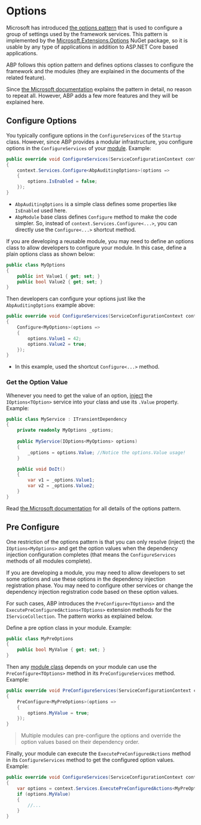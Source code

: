 # Options

Microsoft has introduced [the options pattern](https://docs.microsoft.com/en-us/aspnet/core/fundamentals/configuration/options) that is used to configure a group of settings used by the framework services. This pattern is implemented by the [Microsoft.Extensions.Options](https://www.nuget.org/packages/Microsoft.Extensions.Options) NuGet package, so it is usable by any type of applications in addition to ASP.NET Core based applications.

ABP follows this option pattern and defines options classes to configure the framework and the modules (they are explained in the documents of the related feature).

Since [the Microsoft documentation](https://docs.microsoft.com/en-us/aspnet/core/fundamentals/configuration/options) explains the pattern in detail, no reason to repeat all. However, ABP adds a few more features and they will be explained here.

## Configure Options

You typically configure options in the `ConfigureServices` of the `Startup` class. However, since ABP provides a modular infrastructure, you configure options in the `ConfigureServices` of your [module](../architecture/modularity/basics.md). Example:

````csharp
public override void ConfigureServices(ServiceConfigurationContext context)
{
    context.Services.Configure<AbpAuditingOptions>(options =>
    {
        options.IsEnabled = false;
    });
}
````

* `AbpAuditingOptions` is a simple class defines some properties like `IsEnabled` used here.
* `AbpModule` base class defines `Configure` method to make the code simpler. So, instead of `context.Services.Configure<...>`, you can directly use the `Configure<...>` shortcut method.

If you are developing a reusable module, you may need to define an options class to allow developers to configure your module. In this case, define a plain options class as shown below:

````csharp
public class MyOptions
{
    public int Value1 { get; set; }
    public bool Value2 { get; set; }
}
````

Then developers can configure your options just like the `AbpAuditingOptions` example above:

````csharp
public override void ConfigureServices(ServiceConfigurationContext context)
{
    Configure<MyOptions>(options =>
    {
        options.Value1 = 42;
        options.Value2 = true;
    });
}
````

* In this example, used the shortcut `Configure<...>` method.

### Get the Option Value

Whenever you need to get the value of an option, [inject](./dependency-injection.md) the `IOptions<TOption>` service into your class and use its `.Value` property. Example:

````csharp
public class MyService : ITransientDependency
{
    private readonly MyOptions _options;
    
    public MyService(IOptions<MyOptions> options)
    {
        _options = options.Value; //Notice the options.Value usage!
    }

    public void DoIt()
    {
        var v1 = _options.Value1;
        var v2 = _options.Value2;
    }
}
````

Read [the Microsoft documentation](https://docs.microsoft.com/en-us/aspnet/core/fundamentals/configuration/options) for all details of the options pattern.

## Pre Configure

One restriction of the options pattern is that you can only resolve (inject) the `IOptions<MyOptions>` and get the option values when the dependency injection configuration completes (that means the `ConfigureServices` methods of all modules complete).

If you are developing a module, you may need to allow developers to set some options and use these options in the dependency injection registration phase. You may need to configure other services or change the dependency injection registration code based on these option values.

For such cases, ABP introduces the `PreConfigure<TOptions>` and the `ExecutePreConfiguredActions<TOptions>` extension methods for the `IServiceCollection`. The pattern works as explained below.

Define a pre option class in your module. Example:

````csharp
public class MyPreOptions
{
    public bool MyValue { get; set; }
}
````

Then any [module class](../architecture/modularity/basics.md) depends on your module can use the `PreConfigure<TOptions>` method in its `PreConfigureServices` method. Example:

````csharp
public override void PreConfigureServices(ServiceConfigurationContext context)
{
    PreConfigure<MyPreOptions>(options =>
    {
        options.MyValue = true;
    });
}
````

> Multiple modules can pre-configure the options and override the option values based on their dependency order.

Finally, your module can execute the `ExecutePreConfiguredActions` method in its `ConfigureServices` method to get the configured option values. Example:

````csharp
public override void ConfigureServices(ServiceConfigurationContext context)
{
    var options = context.Services.ExecutePreConfiguredActions<MyPreOptions>();
    if (options.MyValue)
    {
        //...
    }
}
````

